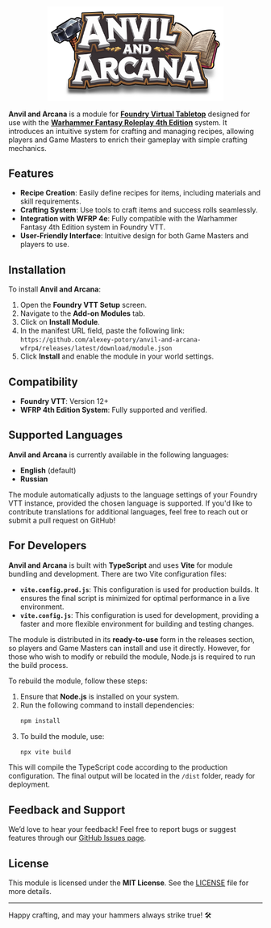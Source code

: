<div align="center">
   <img alt="logotype" src="./logo.png" width="350px">
</div>

**Anvil and Arcana** is a module for **[Foundry Virtual Tabletop](https://foundryvtt.com/)** designed for use with the **[Warhammer Fantasy Roleplay 4th Edition](https://foundryvtt.com/packages/wfrp4e)** system. It introduces an intuitive system for crafting and managing recipes, allowing players and Game Masters to enrich their gameplay with simple crafting mechanics.

## Features

- **Recipe Creation**: Easily define recipes for items, including materials and skill requirements.
- **Crafting System**: Use tools to craft items and success rolls seamlessly.
- **Integration with WFRP 4e**: Fully compatible with the Warhammer Fantasy 4th Edition system in Foundry VTT.
- **User-Friendly Interface**: Intuitive design for both Game Masters and players to use.

## Installation

To install **Anvil and Arcana**:
1. Open the **Foundry VTT Setup** screen.
2. Navigate to the **Add-on Modules** tab.
3. Click on **Install Module**.
4. In the manifest URL field, paste the following link: `https://github.com/alexey-potory/anvil-and-arcana-wfrp4/releases/latest/download/module.json`
5. Click **Install** and enable the module in your world settings.

## Compatibility

- **Foundry VTT**: Version 12+
- **WFRP 4th Edition System**: Fully supported and verified.

## Supported Languages

**Anvil and Arcana** is currently available in the following languages:
- **English** (default)
- **Russian**

The module automatically adjusts to the language settings of your Foundry VTT instance, provided the chosen language is supported. If you'd like to contribute translations for additional languages, feel free to reach out or submit a pull request on GitHub!

## For Developers

**Anvil and Arcana** is built with **TypeScript** and uses **Vite** for module bundling and development. There are two Vite configuration files:

- **`vite.config.prod.js`**: This configuration is used for production builds. It ensures the final script is minimized for optimal performance in a live environment.
- **`vite.config.js`**: This configuration is used for development, providing a faster and more flexible environment for building and testing changes.

The module is distributed in its **ready-to-use** form in the releases section, so players and Game Masters can install and use it directly. However, for those who wish to modify or rebuild the module, Node.js is required to run the build process.

To rebuild the module, follow these steps:
1. Ensure that **Node.js** is installed on your system.
2. Run the following command to install dependencies:
   ```bash
   npm install
   ```
3. To build the module, use:
   ```bash
   npx vite build
   ```
This will compile the TypeScript code according to the production configuration. The final output will be located in the `/dist` folder, ready for deployment.

## Feedback and Support

We’d love to hear your feedback! Feel free to report bugs or suggest features through our [GitHub Issues page](https://github.com/alexey-potory/anvil-and-arcana-wfrp4/issues).

## License

This module is licensed under the **MIT License**. See the [LICENSE](./LICENSE) file for more details.

---

Happy crafting, and may your hammers always strike true! 🛠️
